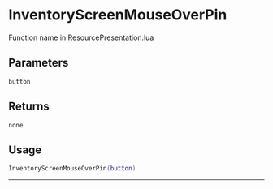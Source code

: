 # InventoryScreenMouseOverPin
Function name in ResourcePresentation.lua
## Parameters
`button`
## Returns
`none`
## Usage
```lua
InventoryScreenMouseOverPin(button)
```
---

